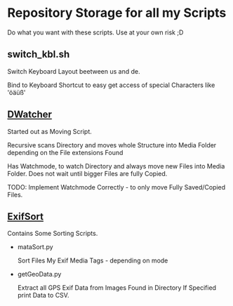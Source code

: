 # Repository Storage for all my Scripts

Do what you want with these scripts. Use at your own risk ;D

## switch\_kbl.sh
	
Switch Keyboard Layout beetween us and de.

Bind to Keyboard Shortcut to easy get access of special Characters like 'öäüß'

## [DWatcher](https://github.com/rekxs/scripts/tree/master/DWatcher)

Started out as Moving Script. 

Recursive scans Directory and moves whole Structure into Media Folder depending on the File 
extensions Found

Has Watchmode, to watch Directory and always move new Files into Media Folder. 
Does not wait until bigger Files are fully Copied. 

TODO: Implement Watchmode Correctly - to only move Fully Saved/Copied Files.

## [ExifSort](https://github.com/rekxs/scripts/tree/master/ExifSort)

Contains Some Sorting Scripts. 

* mataSort.py 

	Sort Files My Exif Media Tags - depending on mode

* getGeoData.py
	
	Extract all GPS Exif Data from Images Found in Directory 
	If Specified print Data to CSV.
  

